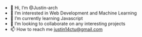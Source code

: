 - 👋 Hi, I’m @Justin-arch
- 👀 I’m interested in Web Development and Machine Learning
- 🌱 I’m currently learning Javascript
- 💞️ I’m looking to collaborate on any interesting projects
- 📫 How to reach me justin14ctu@gmail.com

<!---
Justin-arch/Justin-arch is a ✨ special ✨ repository because its `README.md` (this file) appears on your GitHub profile.
You can click the Preview link to take a look at your changes.
--->
